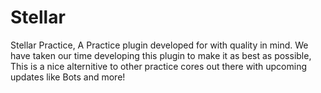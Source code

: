 # Stellar
Stellar Practice, A Practice plugin developed for with quality in mind. We have taken our time developing this plugin to make it as best as possible, This is a nice alternitive to other practice cores out there with upcoming updates like Bots and more!
